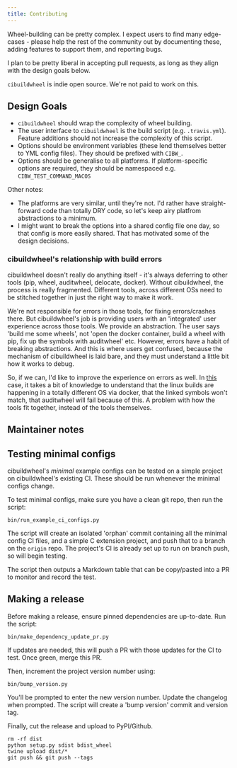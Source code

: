 ```yaml
---
title: Contributing
---
```


Wheel-building can be pretty complex. I expect users to find many edge-cases - please help the rest of the community out by documenting these, adding features to support them, and reporting bugs.

I plan to be pretty liberal in accepting pull requests, as long as they align with the design goals below.

`cibuildwheel` is indie open source. We're not paid to work on this.

Design Goals
------------

- `cibuildwheel` should wrap the complexity of wheel building.
- The user interface to `cibuildwheel` is the build script (e.g. `.travis.yml`). Feature additions should not increase the complexity of this script.
- Options should be environment variables (these lend themselves better to YML config files). They should be prefixed with `CIBW_`.
- Options should be generalise to all platforms. If platform-specific options are required, they should be namespaced e.g. `CIBW_TEST_COMMAND_MACOS`

Other notes:

- The platforms are very similar, until they're not. I'd rather have straight-forward code than totally DRY code, so let's keep airy platfrom abstractions to a minimum.
- I might want to break the options into a shared config file one day, so that config is more easily shared. That has motivated some of the design decisions.

### cibuildwheel's relationship with build errors

cibuildwheel doesn't really do anything itself - it's always deferring to other tools (pip, wheel, auditwheel, delocate, docker). Without cibuildwheel, the process is really fragmented. Different tools, across different OSs need to be stitched together in just the right way to make it work.

We're not responsible for errors in those tools, for fixing errors/crashes there. But cibuildwheel's job is providing users with an 'integrated' user experience across those tools. We provide an abstraction. The user says 'build me some wheels', not 'open the docker container, build a wheel with pip, fix up the symbols with auditwheel' etc.  However, errors have a habit of breaking abstractions. And this is where users get confused, because the mechanism of cibuildwheel is laid bare, and they must understand a little bit how it works to debug.

So, if we can, I'd like to improve the experience on errors as well. In [this](https://github.com/joerick/cibuildwheel/issues/139) case, it takes a bit of knowledge to understand that the linux builds are happening in a totally different OS via docker, that the linked symbols won't match, that auditwheel will fail because of this. A problem with how the tools fit together, instead of the tools themselves.

Maintainer notes
----------------

## Testing minimal configs

cibuildwheel's _minimal_ example configs can be tested on a simple project on cibuildwheel's existing CI. These should be run whenever the minimal configs change.

To test minimal configs, make sure you have a clean git repo, then run the script:

    bin/run_example_ci_configs.py

The script will create an isolated 'orphan' commit containing all the minimal config CI files, and a simple C extension project, and push that to a branch on the `origin` repo. The project's CI is already set up to run on branch push, so will begin testing.

The script then outputs a Markdown table that can be copy/pasted into a PR to monitor and record the test.

## Making a release

Before making a release, ensure pinned dependencies are up-to-date. Run the script:

    bin/make_dependency_update_pr.py

If updates are needed, this will push a PR with those updates for the CI to test. Once green, merge this PR.

Then, increment the project version number using:

    bin/bump_version.py

You'll be prompted to enter the new version number. Update the changelog when prompted. The script will create a 'bump version' commit and version tag.

Finally, cut the release and upload to PyPI/Github.

    rm -rf dist
    python setup.py sdist bdist_wheel
    twine upload dist/*
    git push && git push --tags
